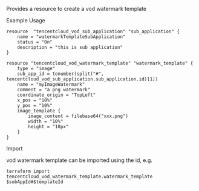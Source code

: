 Provides a resource to create a vod watermark template

Example Usage

```hcl
resource  "tencentcloud_vod_sub_application" "sub_application" {
	name = "watermarkTemplateSubApplication"
	status = "On"
	description = "this is sub application"
}

resource "tencentcloud_vod_watermark_template" "watermark_template" {
	type = "image"
	sub_app_id = tonumber(split("#", tencentcloud_vod_sub_application.sub_application.id)[1])
	name = "myImageWatermark"
	comment = "a png watermark"
	coordinate_origin = "TopLeft"
	x_pos = "10%"
	y_pos = "10%"
	image_template {
		image_content = filebase64("xxx.png")
		width = "10%"
		height = "10px"
	}
}
```

Import

vod watermark template can be imported using the id, e.g.

```
terraform import tencentcloud_vod_watermark_template.watermark_template $subAppId#$templateId
```
